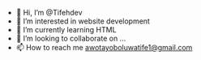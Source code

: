 - 👋 Hi, I’m @Tifehdev
- 👀 I’m interested in website development 
- 🌱 I’m currently learning HTML 
- 💞️ I’m looking to collaborate on ...
- 📫 How to reach me awotayoboluwatife1@gmail.com

<!---
Tifehdev/Tifehdev is a ✨ special ✨ repository because its `README.md` (this file) appears on your GitHub profile.
You can click the Preview link to take a look at your changes.
--->
